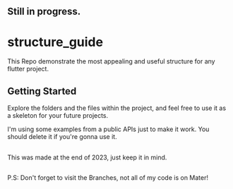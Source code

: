 ## Still in progress.

# structure_guide

This Repo demonstrate the most appealing and useful structure for 
any flutter project.

## Getting Started

Explore the folders and the files within the project, and feel free to use it as a skeleton for your future projects.

I'm using some examples from a public APIs just to make it work. You should delete it if you're gonna use it.

##

This was made at the end of 2023, just keep it in mind.

##
P.S: Don't forget to visit the Branches, not all of my code is on Mater!